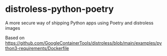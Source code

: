 # distroless-python-poetry

A more secure way of shipping Python apps using Poetry and distroless images

Based on https://github.com/GoogleContainerTools/distroless/blob/main/examples/python3-requirements/Dockerfile
